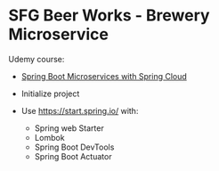 # SFG Beer Works - Brewery Microservice

Udemy course:
* [Spring Boot Microservices with Spring Cloud](https://www.udemy.com/spring-boot-microservices-with-spring-cloud-beginner-to-guru/?couponCode=GIT_HUB2)

* Initialize project
* Use https://start.spring.io/ with:
    * Spring web Starter
    * Lombok
    * Spring Boot DevTools
    * Spring Boot Actuator